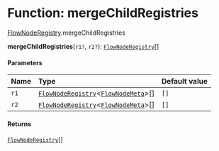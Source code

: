 # Function: mergeChildRegistries

[FlowNodeRegistry](/en/auto-docs/document/modules/FlowNodeRegistry.md).mergeChildRegistries

**mergeChildRegistries**(`r1?`, `r2?`): [`FlowNodeRegistry`](/en/auto-docs/document/interfaces/FlowNodeRegistry-1.md)\[]

#### Parameters

| Name | Type | Default value |
| :------ | :------ | :------ |
| `r1` | [`FlowNodeRegistry`](/en/auto-docs/document/interfaces/FlowNodeRegistry-1.md)<[`FlowNodeMeta`](/en/auto-docs/document/interfaces/FlowNodeMeta.md)>\[] | `[]` |
| `r2` | [`FlowNodeRegistry`](/en/auto-docs/document/interfaces/FlowNodeRegistry-1.md)<[`FlowNodeMeta`](/en/auto-docs/document/interfaces/FlowNodeMeta.md)>\[] | `[]` |

#### Returns

[`FlowNodeRegistry`](/en/auto-docs/document/interfaces/FlowNodeRegistry-1.md)\[]
